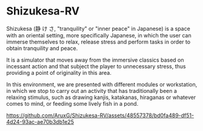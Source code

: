 # Shizukesa-RV
Shizukesa (静 け さ, "tranquility" or "inner peace" in Japanese) is a space with an oriental setting, more specifically Japanese, in which the user can immerse themselves to relax, release stress and perform tasks in order to obtain tranquility and peace.

It is a simulator that moves away from the immersive classics based on incessant action and that subject the player to unnecessary stress, thus providing a point of originality in this area.

In this environment, we are presented with different modules or workstation, in which we stop to carry out an activity that has traditionally been a relaxing stimulus, such as drawing kanjis, katakanas, hiraganas or whatever comes to mind, or feeding some lively fish in a pond.

https://github.com/AruxG/Shizukesa-RV/assets/48557378/bd0fa489-df51-4d24-93ac-ae70b3db1e25

